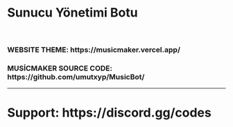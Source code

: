 # Sunucu Yönetimi Botu
<br>
<h3>WEBSITE THEME: https://musicmaker.vercel.app/</h3>
<h3>MUSİCMAKER SOURCE CODE: https://github.com/umutxyp/MusicBot/</h3>
<hr>
<h3>
<h1>Support: https://discord.gg/codes</h1><br>
